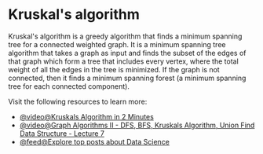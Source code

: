 # Kruskal's algorithm

Kruskal's algorithm is a greedy algorithm that finds a minimum spanning tree for a connected weighted graph. It is a minimum spanning tree algorithm that takes a graph as input and finds the subset of the edges of that graph which form a tree that includes every vertex, where the total weight of all the edges in the tree is minimized. If the graph is not connected, then it finds a minimum spanning forest (a minimum spanning tree for each connected component).

Visit the following resources to learn more:

- [@video@Kruskals Algorithm in 2 Minutes](https://www.youtube.com/watch?v=71UQH7Pr9kU)
- [@video@Graph Algorithms II - DFS, BFS, Kruskals Algorithm, Union Find Data Structure - Lecture 7](https://www.youtube.com/watch?v=ufj5_bppBsA\&list=PLFDnELG9dpVxQCxuD-9BSy2E7BWY3t5Sm\&index=8)
- [@feed@Explore top posts about Data Science](https://app.daily.dev/tags/data-science?ref=roadmapsh)
